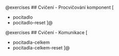 @exercises ## Cvičení - Procvičování komponent [

- pocitadlo
- pocitadlo-reset
  ]@

@exercises ## Cvičení - Komunikace [

- pocitadla-celkem
- pocitadla-celkem-reset
  ]@

